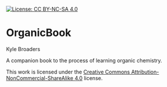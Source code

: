 [![License: CC BY-NC-SA 4.0](https://img.shields.io/badge/License-CC%20BY--NC--SA%204.0-lightgrey.svg)](https://creativecommons.org/licenses/by-nc-sa/4.0/)

# OrganicBook

Kyle Broaders

A companion book to the process of learning organic chemistry.

This work is licensed under the [Creative Commons Attribution-NonCommercial-ShareAlike 4.0](https://creativecommons.org/licenses/by-nc-sa/4.0/legalcode) license.
